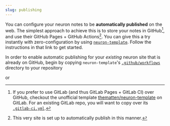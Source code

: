 ```yaml
---
slug: publishing
---
```


You can configure your neuron notes to be **automatically published** on the web. The simplest approach to achieve this is to store your notes in GitHub[^gitlab], and use their GitHub Pages + GitHub Actions[^this]. You can give this a try instantly with zero-configuration by using [`neuron-template`](https://github.com/srid/neuron-template). Follow the instructions in that link to get started. 

In order to enable automatic publishing for your *existing* neuron site that is already on GitHub, begin by copying `neuron-template`'s [`.github/workflows`](https://github.com/srid/neuron-template/tree/master/.github/workflows) directory to your repository

or 
[^this]: This very site is set up to automatically publish in this manner.

[^gitlab]: If you prefer to use GitLab (and thus GitLab Pages + GitLab CI) over GitHub, checkout the unofficial template [thematten/neuron-template](https://gitlab.com/thematten/neuron-template) on GitLab. For an existing GitLab repo, you will want to copy over its [`.gitlab-ci.yml`](https://gitlab.com/thematten/neuron-template/-/blob/master/.gitlab-ci.yml).
